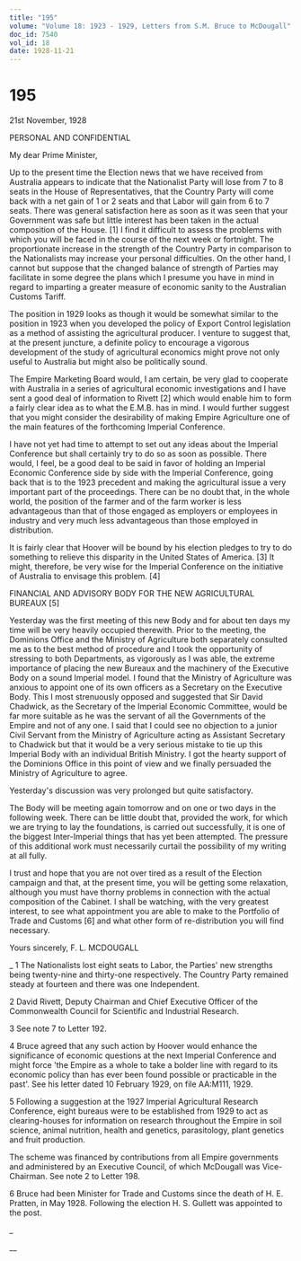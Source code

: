 ```yaml
---
title: "195"
volume: "Volume 18: 1923 - 1929, Letters from S.M. Bruce to McDougall"
doc_id: 7540
vol_id: 18
date: 1928-11-21
---
```


# 195

21st November, 1928

PERSONAL AND CONFIDENTIAL

My dear Prime Minister,

Up to the present time the Election news that we have received from Australia appears to indicate that the Nationalist Party will lose from 7 to 8 seats in the House of Representatives, that the Country Party will come back with a net gain of 1 or 2 seats and that Labor will gain from 6 to 7 seats. There was general satisfaction here as soon as it was seen that your Government was safe but little interest has been taken in the actual composition of the House. [1] I find it difficult to assess the problems with which you will be faced in the course of the next week or fortnight. The proportionate increase in the strength of the Country Party in comparison to the Nationalists may increase your personal difficulties. On the other hand, I cannot but suppose that the changed balance of strength of Parties may facilitate in some degree the plans which I presume you have in mind in regard to imparting a greater measure of economic sanity to the Australian Customs Tariff.

The position in 1929 looks as though it would be somewhat similar to the position in 1923 when you developed the policy of Export Control legislation as a method of assisting the agricultural producer. I venture to suggest that, at the present juncture, a definite policy to encourage a vigorous development of the study of agricultural economics might prove not only useful to Australia but might also be politically sound.

The Empire Marketing Board would, I am certain, be very glad to cooperate with Australia in a series of agricultural economic investigations and I have sent a good deal of information to Rivett [2] which would enable him to form a fairly clear idea as to what the E.M.B. has in mind. I would further suggest that you might consider the desirability of making Empire Agriculture one of the main features of the forthcoming Imperial Conference.

I have not yet had time to attempt to set out any ideas about the Imperial Conference but shall certainly try to do so as soon as possible. There would, I feel, be a good deal to be said in favor of holding an Imperial Economic Conference side by side with the Imperial Conference, going back that is to the 1923 precedent and making the agricultural issue a very important part of the proceedings. There can be no doubt that, in the whole world, the position of the farmer and of the farm worker is less advantageous than that of those engaged as employers or employees in industry and very much less advantageous than those employed in distribution.

It is fairly clear that Hoover will be bound by his election pledges to try to do something to relieve this disparity in the United States of America. [3] It might, therefore, be very wise for the Imperial Conference on the initiative of Australia to envisage this problem. [4]

FINANCIAL AND ADVISORY BODY FOR THE NEW AGRICULTURAL BUREAUX [5]

Yesterday was the first meeting of this new Body and for about ten days my time will be very heavily occupied therewith. Prior to the meeting, the Dominions Office and the Ministry of Agriculture both separately consulted me as to the best method of procedure and I took the opportunity of stressing to both Departments, as vigorously as I was able, the extreme importance of placing the new Bureaux and the machinery of the Executive Body on a sound Imperial model. I found that the Ministry of Agriculture was anxious to appoint one of its own officers as a Secretary on the Executive Body. This I most strenuously opposed and suggested that Sir David Chadwick, as the Secretary of the Imperial Economic Committee, would be far more suitable as he was the servant of all the Governments of the Empire and not of any one. I said that I could see no objection to a junior Civil Servant from the Ministry of Agriculture acting as Assistant Secretary to Chadwick but that it would be a very serious mistake to tie up this Imperial Body with an individual British Ministry. I got the hearty support of the Dominions Office in this point of view and we finally persuaded the Ministry of Agriculture to agree.

Yesterday's discussion was very prolonged but quite satisfactory.

The Body will be meeting again tomorrow and on one or two days in the following week. There can be little doubt that, provided the work, for which we are trying to lay the foundations, is carried out successfully, it is one of the biggest Inter-Imperial things that has yet been attempted. The pressure of this additional work must necessarily curtail the possibility of my writing at all fully.

I trust and hope that you are not over tired as a result of the Election campaign and that, at the present time, you will be getting some relaxation, although you must have thorny problems in connection with the actual composition of the Cabinet. I shall be watching, with the very greatest interest, to see what appointment you are able to make to the Portfolio of Trade and Customs [6] and what other form of re-distribution you will find necessary.

Yours sincerely, F. L. MCDOUGALL 

_ 1 The Nationalists lost eight seats to Labor, the Parties' new strengths being twenty-nine and thirty-one respectively. The Country Party remained steady at fourteen and there was one Independent.

2 David Rivett, Deputy Chairman and Chief Executive Officer of the Commonwealth Council for Scientific and Industrial Research.

3 See note 7 to Letter 192.

4 Bruce agreed that any such action by Hoover would enhance the significance of economic questions at the next Imperial Conference and might force 'the Empire as a whole to take a bolder line with regard to its economic policy than has ever been found possible or practicable in the past'. See his letter dated 10 February 1929, on file AA:M111, 1929.

5 Following a suggestion at the 1927 Imperial Agricultural Research Conference, eight bureaus were to be established from 1929 to act as clearing-houses for information on research throughout the Empire in soil science, animal nutrition, health and genetics, parasitology, plant genetics and fruit production.

The scheme was financed by contributions from all Empire governments and administered by an Executive Council, of which McDougall was Vice-Chairman. See note 2 to Letter 198.

6 Bruce had been Minister for Trade and Customs since the death of H. E. Pratten, in May 1928. Following the election H. S. Gullett was appointed to the post.

_

__
